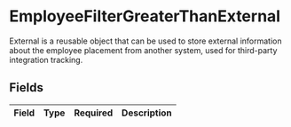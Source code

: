 # EmployeeFilterGreaterThanExternal

External is a reusable object that can be used to store external information about the employee placement from another system, used for third-party integration tracking.


## Fields

| Field       | Type        | Required    | Description |
| ----------- | ----------- | ----------- | ----------- |